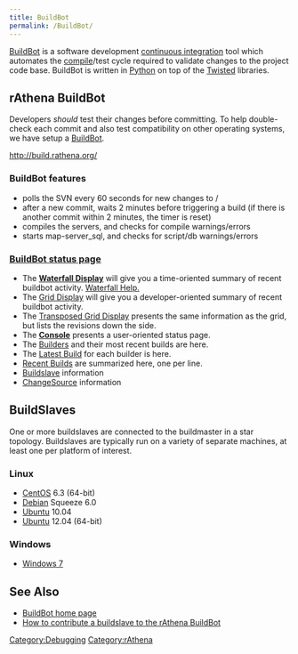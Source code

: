 ```yaml
---
title: BuildBot
permalink: /BuildBot/
---
```


[BuildBot](BuildBot) is a software development [continuous integration](/wikipedia:Continuous_integration "wikilink") tool which automates the [compile](/wikipedia:compiler "wikilink")/test cycle required to validate changes to the project code base. BuildBot is written in [Python](/wikipedia:Python_(programming_language) "wikilink") on top of the [Twisted](/wikipedia:Twisted_(software) "wikilink") libraries.

rAthena BuildBot
----------------

Developers *should* test their changes before committing. To help double-check each commit and also test compatibility on other operating systems, we have setup a [BuildBot](wikipedia:BuildBot).

<http://build.rathena.org/>

### BuildBot features

-   polls the SVN every 60 seconds for new changes to /
-   after a new commit, waits 2 minutes before triggering a build (if there is another commit within 2 minutes, the timer is reset)
-   compiles the servers, and checks for compile warnings/errors
-   starts map-server_sql, and checks for script/db warnings/errors

### [BuildBot status page](http://build.rathena.org/)

-   The **[Waterfall Display](http://build.rathena.org/waterfall)** will give you a time-oriented summary of recent buildbot activity. [Waterfall Help.](http://build.rathena.org/waterfall/help)
-   The [Grid Display](http://build.rathena.org/grid) will give you a developer-oriented summary of recent buildbot activity.
-   The [Transposed Grid Display](http://build.rathena.org/tgrid) presents the same information as the grid, but lists the revisions down the side.
-   The **[Console](http://build.rathena.org/console)** presents a user-oriented status page.
-   The [Builders](http://build.rathena.org/builders) and their most recent builds are here.
-   The [Latest Build](http://build.rathena.org/one_box_per_builder) for each builder is here.
-   [Recent Builds](http://build.rathena.org/one_line_per_build) are summarized here, one per line.
-   [Buildslave](http://build.rathena.org/buildslaves) information
-   [ChangeSource](http://build.rathena.org/changes) information

BuildSlaves
-----------

One or more buildslaves are connected to the buildmaster in a star topology. Buildslaves are typically run on a variety of separate machines, at least one per platform of interest.

### Linux

-   [CentOS](wikipedia:CentOS) 6.3 (64-bit)
-   [Debian](wikipedia:Debian) Squeeze 6.0
-   [Ubuntu](/wikipedia:Ubuntu_(operating_system) "wikilink") 10.04
-   [Ubuntu](/wikipedia:Ubuntu_(operating_system) "wikilink") 12.04 (64-bit)

### Windows

-   [Windows 7](wikipedia:Windows_7)

See Also
--------

-   [BuildBot home page](http://trac.buildbot.net/)
-   [How to contribute a buildslave to the rAthena BuildBot](http://rathena.org/board/topic/56220-buildbot-info-and-how-to-help/)

[Category:Debugging](Category:Debugging) [Category:rAthena](/Category:rAthena "wikilink")